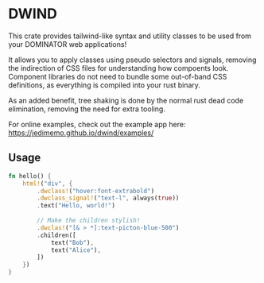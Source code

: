 # DWIND

This crate provides tailwind-like syntax and utility classes to be used from your DOMINATOR web applications!

It allows you to apply classes using pseudo selectors and signals, removing the indirection of CSS files for understanding how compoents look.
Component libraries do not need to bundle some out-of-band CSS definitions, as everything is compiled into your rust binary.

As an added benefit, tree shaking is done by the normal rust dead code elimination, removing the need for extra tooling.

For online examples, check out the example app here: https://jedimemo.github.io/dwind/examples/

## Usage

```rust
fn hello() {
    html!("div", {
        .dwclass!("hover:font-extrabold")
        .dwclass_signal!("text-l", always(true))
        .text("Hello, world!")
        
        // Make the children stylish!
        .dwclas!("[& > *]:text-picton-blue-500")
        .children([
            text("Bob"),
            text("Alice"),
        ])
    })
}
```
